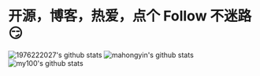 # 开源，博客，热爱，点个 Follow 不迷路😏

![1976222027's github stats](https://github-readme-stats.vercel.app/api?username=1976222027&count_private=true&show_icons=true)
![mahongyin's github stats](https://github-readme-stats.vercel.app/api?username=mahongyin&count_private=true&show_icons=true)
![my100's github stats](https://github-readme-stats.vercel.app/api?username=my100&count_private=false&show_icons=true)
